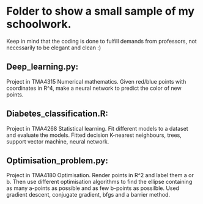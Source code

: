 # Folder to show a small sample of my schoolwork.

Keep in mind that the coding is done to fulfill demands from professors, not necessarily to be elegant and clean :)

## Deep_learning.py:
Project in TMA4315 Numerical mathematics.
Given red/blue points with coordinates in R^4, make a neural network to predict the color of new points.

## Diabetes_classification.R:
Project in TMA4268 Statistical learning.
Fit different models to a dataset and evaluate the models.
Fitted decision K-nearest neighbours, trees, support vector machine, neural network.

## Optimisation_problem.py:
Project in TMA4180 Optimisation.
Render points in R^2 and label them a or b. Then use different optimisation algorithms to find the ellipse containing as many a-points as possible and as few b-points as possilble.
Used gradient descent, conjugate gradient, bfgs and a barrier method.
